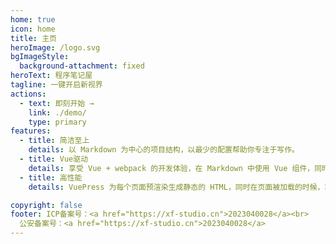 ```yaml
---
home: true
icon: home
title: 主页
heroImage: /logo.svg
bgImageStyle:
  background-attachment: fixed
heroText: 程序笔记屋
tagline: 一键开启新视界
actions:
  - text: 即刻开始 →
    link: ./demo/
    type: primary
features:
  - title: 简洁至上
    details: 以 Markdown 为中心的项目结构，以最少的配置帮助你专注于写作。
  - title: Vue驱动
    details: 享受 Vue + webpack 的开发体验，在 Markdown 中使用 Vue 组件，同时可以使用 Vue 来开发自定义主题。
  - title: 高性能
    details: VuePress 为每个页面预渲染生成静态的 HTML，同时在页面被加载的时候，将作为 SPA 运行。

copyright: false
footer: ICP备案号：<a href="https://xf-studio.cn">2023040028</a><br>
  公安备案号：<a href="https://xf-studio.cn">2023040028</a>
---
```

